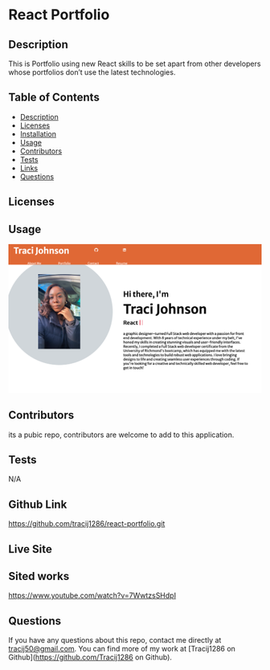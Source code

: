 # React Portfolio


## Description
 This is Portfolio using new React skills to be set apart from other developers whose portfolios don’t use the latest technologies. 

## Table of Contents
  * [Description](#description)
  * [Licenses](#licenses)
  * [Installation](#installation)
  * [Usage](#usage)
  * [Contributors](#contributors)
  * [Tests](#tests)
  * [Links](#links)
  * [Questions](#questions)

## Licenses




## Usage
![alt text](public/assets/Screenshotrp.png)



## Contributors
its a pubic repo, contributors are welcome to add to this application.

## Tests
N/A

## Github Link
https://github.com/tracij1286/react-portfolio.git

## Live Site



## Sited works
https://www.youtube.com/watch?v=7WwtzsSHdpI 


## Questions
If you have any questions about this repo, contact me directly at tracij50@gmail.com. You can find more of my work at [Tracij1286 on Github](https://github.com/Tracij1286 on Github).

